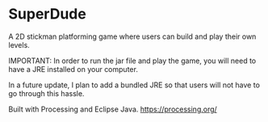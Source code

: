 # SuperDude
A 2D stickman platforming game where users can build and play their own levels.  

IMPORTANT: In order to run the jar file and play the game, you will need to have a JRE installed on your computer.  

In a future update, I plan to add a bundled JRE so that users will not have to go through this hassle.  

Built with Processing and Eclipse Java. 
https://processing.org/
